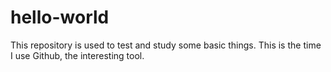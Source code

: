 # hello-world
This repository is used to test and study some basic things.
This is the time I use Github, the interesting tool.
